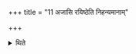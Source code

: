 +++
title = "11 अजासि रयिष्ठेति निहन्यमानाम्"

+++

<details><summary>थिते</summary>

अजासि रयिष्ठेति निहन्यमानाम् ११
</details>
